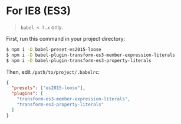 # For IE8 (ES3)

> `babel < 7.x` only.

First, run this command in your project directory:

```sh
$ npm i -D babel-preset-es2015-loose
$ npm i -D babel-plugin-transform-es3-member-expression-literals
$ npm i -D babel-plugin-transform-es3-property-literals
```

Then, edit `/path/to/project/.babelrc`:

```json
{
  "presets": ["es2015-loose"],
  "plugins": [
    "transform-es3-member-expression-literals",
    "transform-es3-property-literals"
  ]
}
```
